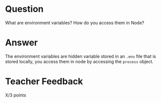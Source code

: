 # Question

What are environment variables? How do you access them in Node?

# Answer

The environment variables are hidden variable stored in an `.env` file that is stored locally, you access them in node by accessing the `process` object.

# Teacher Feedback

X/3 points
